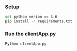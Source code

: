 ### Setup
```bash
set python verion == 3.6
pip install -r requirements.txt
```

### Run the clientApp.py
```bash
Python clientApp.py
```